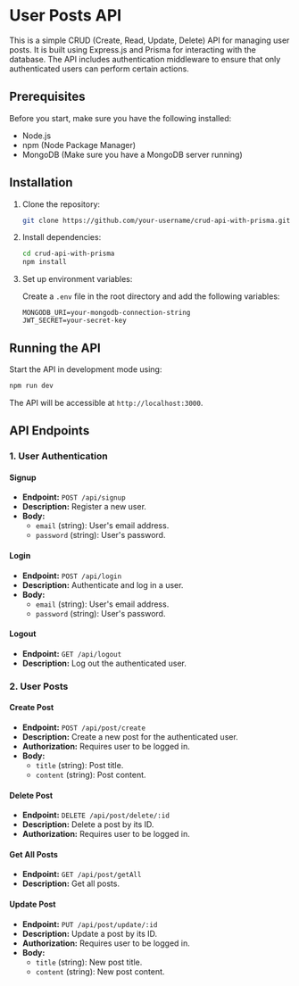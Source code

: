﻿# User Posts API

This is a simple CRUD (Create, Read, Update, Delete) API for managing user posts. It is built using Express.js and Prisma for interacting with the database. The API includes authentication middleware to ensure that only authenticated users can perform certain actions.

## Prerequisites

Before you start, make sure you have the following installed:

- Node.js
- npm (Node Package Manager)
- MongoDB (Make sure you have a MongoDB server running)

## Installation

1. Clone the repository:

   ```bash
   git clone https://github.com/your-username/crud-api-with-prisma.git
   ```

2. Install dependencies:

   ```bash
   cd crud-api-with-prisma
   npm install
   ```

3. Set up environment variables:

   Create a `.env` file in the root directory and add the following variables:

   ```env
   MONGODB_URI=your-mongodb-connection-string
   JWT_SECRET=your-secret-key
   ```

## Running the API

Start the API in development mode using:

```bash
npm run dev
```

The API will be accessible at `http://localhost:3000`.

## API Endpoints

### 1. User Authentication

#### Signup

- **Endpoint:** `POST /api/signup`
- **Description:** Register a new user.
- **Body:**
  - `email` (string): User's email address.
  - `password` (string): User's password.

#### Login

- **Endpoint:** `POST /api/login`
- **Description:** Authenticate and log in a user.
- **Body:**
  - `email` (string): User's email address.
  - `password` (string): User's password.

#### Logout

- **Endpoint:** `GET /api/logout`
- **Description:** Log out the authenticated user.

### 2. User Posts

#### Create Post

- **Endpoint:** `POST /api/post/create`
- **Description:** Create a new post for the authenticated user.
- **Authorization:** Requires user to be logged in.
- **Body:**
  - `title` (string): Post title.
  - `content` (string): Post content.

#### Delete Post

- **Endpoint:** `DELETE /api/post/delete/:id`
- **Description:** Delete a post by its ID.
- **Authorization:** Requires user to be logged in.

#### Get All Posts

- **Endpoint:** `GET /api/post/getAll`
- **Description:** Get all posts.

#### Update Post

- **Endpoint:** `PUT /api/post/update/:id`
- **Description:** Update a post by its ID.
- **Authorization:** Requires user to be logged in.
- **Body:**
  - `title` (string): New post title.
  - `content` (string): New post content.
